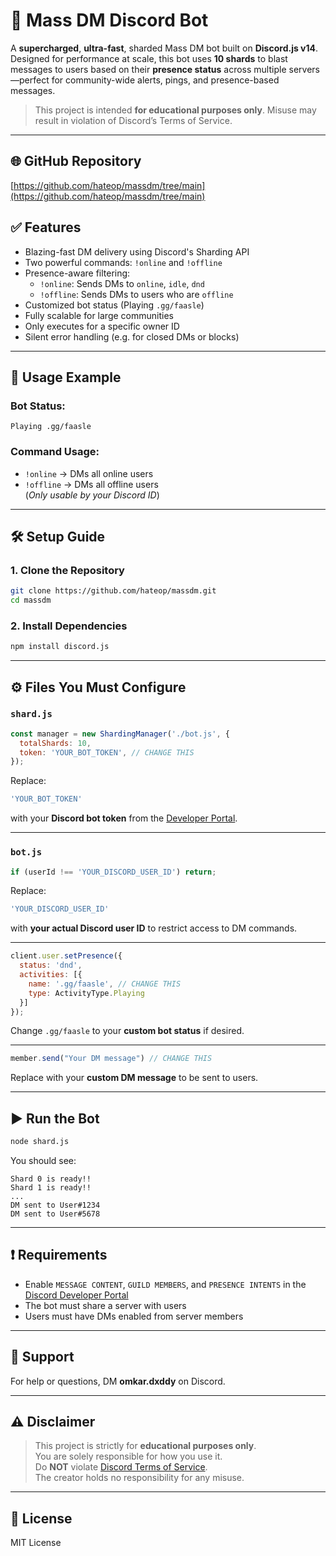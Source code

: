 # 🚀 Mass DM  Discord Bot

A **supercharged**, **ultra-fast**, sharded Mass DM bot built on **Discord.js v14**. Designed for performance at scale, this bot uses **10 shards** to blast messages to users based on their **presence status** across multiple servers—perfect for community-wide alerts, pings, and presence-based messages.

> This project is intended **for educational purposes only**. Misuse may result in violation of Discord’s Terms of Service.

---

## 🌐 GitHub Repository

[https://github.com/hateop/massdm/tree/main](https://github.com/hateop/massdm/tree/main)



## ✅ Features

- Blazing-fast DM delivery using Discord's Sharding API
- Two powerful commands: `!online` and `!offline`
- Presence-aware filtering:
  - `!online`: Sends DMs to `online`, `idle`, `dnd`
  - `!offline`: Sends DMs to users who are `offline`
- Customized bot status (Playing `.gg/faasle`)
- Fully scalable for large communities
- Only executes for a specific owner ID
- Silent error handling (e.g. for closed DMs or blocks)

---

## 🧠 Usage Example

### Bot Status:
```
Playing .gg/faasle
```

### Command Usage:
- `!online` → DMs all online users
- `!offline` → DMs all offline users  
(*Only usable by your Discord ID*)

---

## 🛠️ Setup Guide

### 1. Clone the Repository

```bash
git clone https://github.com/hateop/massdm.git
cd massdm
```

### 2. Install Dependencies

```bash
npm install discord.js
```

---

## ⚙️ Files You Must Configure

### `shard.js`

```js
const manager = new ShardingManager('./bot.js', {
  totalShards: 10,
  token: 'YOUR_BOT_TOKEN', // CHANGE THIS
});
```

Replace:
```js
'YOUR_BOT_TOKEN'
```
with your **Discord bot token** from the [Developer Portal](https://discord.com/developers/applications).

---

### `bot.js`

```js
if (userId !== 'YOUR_DISCORD_USER_ID') return;
```
Replace:
```js
'YOUR_DISCORD_USER_ID'
```
with **your actual Discord user ID** to restrict access to DM commands.

---

```js
client.user.setPresence({
  status: 'dnd',
  activities: [{
    name: '.gg/faasle', // CHANGE THIS
    type: ActivityType.Playing
  }]
});
```
Change `.gg/faasle` to your **custom bot status** if desired.

---

```js
member.send("Your DM message") // CHANGE THIS
```
Replace with your **custom DM message** to be sent to users.

---

## ▶️ Run the Bot

```bash
node shard.js
```

You should see:

```
Shard 0 is ready!!
Shard 1 is ready!!
...
DM sent to User#1234
DM sent to User#5678
```

---

## ❗ Requirements

- Enable `MESSAGE CONTENT`, `GUILD MEMBERS`, and `PRESENCE INTENTS` in the [Discord Developer Portal](https://discord.com/developers/applications)
- The bot must share a server with users
- Users must have DMs enabled from server members

---

## 🤝 Support

For help or questions, DM **omkar.dxddy** on Discord.

---

## ⚠️ Disclaimer

> This project is strictly for **educational purposes only**.  
> You are solely responsible for how you use it.  
> Do **NOT** violate [Discord Terms of Service](https://discord.com/terms).  
> The creator holds no responsibility for any misuse.

---

## 📄 License

MIT License

